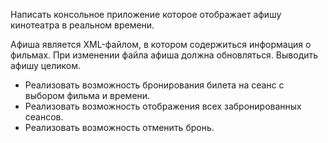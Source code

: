 Написать консольное приложение которое отображает афишу кинотеатра в реальном времени.

Афиша является XML-файлом, в котором содержиться информация о фильмах. При изменении файла афиша должна обновляться. Выводить афишу целиком.

- Реализовать возможность бронирования билета на сеанс с выбором фильма и времени.
- Реализовать возможность отображения всех забронированных сеансов.
- Реализовать возможность отменить бронь.
